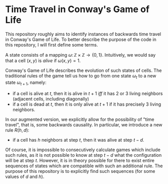 # Time Travel in Conway's Game of Life

This repository roughly aims to identify instances of backwards time travel in Conway's Game of Life. To better describe the purpose of the code in this repository, I will first define some terms.

A state consists of a mapping $\omega \colon \mathbb{Z} \times \mathbb{Z} \to \{ 0, 1 \}$. Intuitively, we would say that a cell $(x, y)$ is *alive* if $\omega(x, y) = 1$.

Conway's Game of Life describes the evolution of such states of cells. The traditional rules of the game tell us how to go from one state $\omega_t$ to a new state $\omega_{t+1}$, namely:
- if a cell is alive at $t$, then it is alive in $t+1$ *iff* it has 2 or 3 living neighbors (adjacent cells, including diagonally)
- if a cell is dead at $t$, then it is only alive at $t+1$ if it has precisely 3 living neighbors.

In our augmented version, we explicitly allow for the possibility of "time travel", that is, some backwards causality. In particular, we introduce a new rule $R(h, d)$:
- if a cell has $h$ neighbors at step $t$, then it was alive at step $t-d$.


Of course, it is impossible to consecutively calculate games which include such rules, as it is not possible to know at step $t-d$ what the configuration will be at step $t$. However, it is in theory possible for there to exist entire sequences of states which are compatible with such an additional rule. The purpose of this repository is to explicitly find such sequences (for some values of $d$ and $h$).
